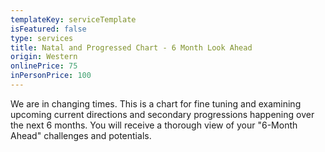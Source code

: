 ```yaml
---
templateKey: serviceTemplate
isFeatured: false
type: services
title: Natal and Progressed Chart - 6 Month Look Ahead
origin: Western
onlinePrice: 75
inPersonPrice: 100
---
```

We are in changing times. This is a chart for fine tuning and examining upcoming current directions and secondary progressions happening over the next 6 months. You will receive a thorough view of your "6-Month Ahead" challenges and potentials.
